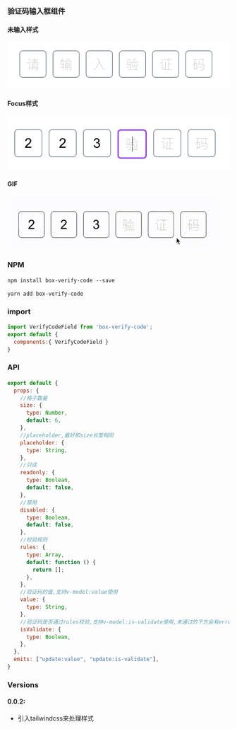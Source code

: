 ### 验证码输入框组件

#### 未输入样式
![图片1](./gif/code.png)

#### Focus样式
![图片2](./gif/code2.png)

#### GIF
![图片3](./gif/QQ20210630-155745.gif)


### NPM
```shell
npm install box-verify-code --save
```
```shell
yarn add box-verify-code
```

### import
```js
import VerifyCodeField from 'box-verify-code';
export default {
  components:{ VerifyCodeField }
}
```


### API
```javascript
export default {
  props: {
    //格子数量
    size: {
      type: Number,
      default: 6,
    },
    //placeholder,最好和size长度相同
    placeholder: {
      type: String,
    },
    //只读
    readonly: {
      type: Boolean,
      default: false,
    },
    //禁用
    disabled: {
      type: Boolean,
      default: false,
    },
    //校验规则
    rules: {
      type: Array,
      default: function () {
        return [];
      },
    },
    //验证码的值,支持v-model:value使用
    value: {
      type: String,
    },
    //验证码是否通过rules校验,支持v-model:is-validate使用,未通过的下方会有error文字
    isValidate: {
      type: Boolean,
    },
  },
  emits: ["update:value", "update:is-validate"],
}
```


### Versions

#### 0.0.2: 
*  引入tailwindcss来处理样式
